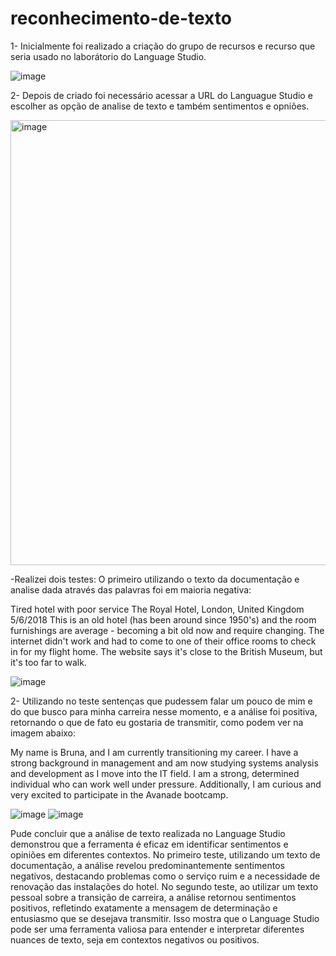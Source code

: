 # reconhecimento-de-texto

1- Inicialmente foi realizado a criação do grupo de recursos e recurso que seria usado no laborátorio do Language Studio.


![image](https://github.com/user-attachments/assets/61e706fb-b87c-4fcb-8220-45b30e911422)

2- Depois de criado foi necessário acessar a URL do Languague Studio e escolher as opção de analise de texto e também sentimentos e opniões.


<img width="712" alt="image" src="https://github.com/user-attachments/assets/455df7d8-ec48-44c1-941d-d0aa807db485" />



 -Realizei dois testes: 
O primeiro utilizando o texto da documentação e analise dada através das palavras foi em maioria negativa:
 
 Tired hotel with poor service
 The Royal Hotel, London, United Kingdom
 5/6/2018
 This is an old hotel (has been around since 1950's) and the room furnishings are average - becoming a bit old now and require changing. The internet didn't work and had to come to one of their office rooms to check in for my flight home. The website says it's close to the British Museum, but it's too far to walk.

![image](https://github.com/user-attachments/assets/77c3c0ca-e957-42ba-bd00-8c94ec7094fc)

2- Utilizando no teste sentenças que pudessem falar um pouco de mim e do que busco para minha carreira nesse momento, e a análise foi positiva, retornando o que de fato eu gostaria de transmitir, como podem ver na imagem abaixo:

My name is Bruna, and I am currently transitioning my career. I have a strong background in management and am now studying systems analysis and development as I move into the IT field. I am a strong, determined individual who can work well under pressure. Additionally, I am curious and very excited to participate in the Avanade bootcamp. 

![image](https://github.com/user-attachments/assets/53633158-d89a-437c-b642-cfff932e39f1)
![image](https://github.com/user-attachments/assets/284e4182-0c35-4da2-a6d4-578543a6c82d)

Pude concluir que a análise de texto realizada no Language Studio demonstrou que a ferramenta é eficaz em identificar sentimentos e opiniões em diferentes contextos. No primeiro teste, utilizando um texto de documentação, a análise revelou predominantemente sentimentos negativos, destacando problemas como o serviço ruim e a necessidade de renovação das instalações do hotel. No segundo teste, ao utilizar um texto pessoal sobre a transição de carreira, a análise retornou sentimentos positivos, refletindo exatamente a mensagem de determinação e entusiasmo que se desejava transmitir. Isso mostra que o Language Studio pode ser uma ferramenta valiosa para entender e interpretar diferentes nuances de texto, seja em contextos negativos ou positivos.







